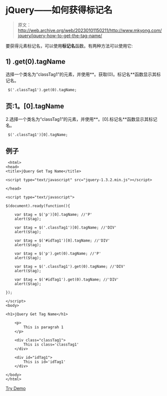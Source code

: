 # jQuery——如何获得标记名

> 原文：<http://web.archive.org/web/20230101150211/http://www.mkyong.com/jquery/jquery-how-to-get-the-tag-name/>

要获得元素标记名，可以使用**标记名**函数。有两种方法可以使用它:

## 1) .get(0).tagName

选择一个类名为“classTag1”的元素，并使用**。获取(0)。标记名**函数显示其标记名。

```
 $('.classTag1').get(0).tagName; 
```

## 页:1。[0].tagName

2.选择一个类名为“classTag1”的元素，并使用**。[0].标记名**函数显示其标记名。

```
 $('.classTag1')[0].tagName; 
```

## 例子

```
 <html>
<head>
<title>jQuery Get Tag Name</title>

<script type="text/javascript" src="jquery-1.3.2.min.js"></script>

</head>

<script type="text/javascript">

$(document).ready(function(){

    var $tag = $('p')[0].tagName; //'P'
    alert($tag);

    var $tag = $('.classTag1')[0].tagName; //'DIV'
    alert($tag);

    var $tag = $('#idTag1')[0].tagName; //'DIV'
    alert($tag);

    var $tag = $('p').get(0).tagName; //'P'
    alert($tag);

    var $tag = $('.classTag1').get(0).tagName; //'DIV'
    alert($tag);

    var $tag = $('#idTag1').get(0).tagName; //'DIV'
    alert($tag);	

});

</script>
<body>

<h1>jQuery Get Tag Name</h1>

    <p>
    	This is paragrah 1
    </p>

	<div class="classTag1">
		This is class='classTag1'
	</div>

	<div id="idTag1">
		This is id='idTag1'
	</div>

</body>
</html> 
```

[Try Demo](http://web.archive.org/web/20220618072948/http://www.mkyong.com/wp-content/uploads/jQuery/jQuery-get-tag-name.html)<input type="hidden" id="mkyong-current-postId" value="4872">